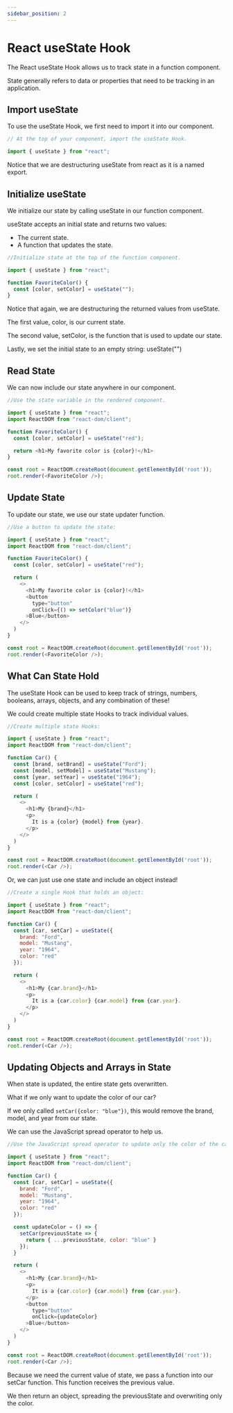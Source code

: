 ```yaml
---
sidebar_position: 2
---
```

# React useState Hook
The React <span>useState</span> Hook allows us to track state in a function component.

State generally refers to data or properties that need to be tracking in an application.

## Import useState
To use the <span>useState</span> Hook, we first need to <span>import</span> it into our component.

``` js title="Example"
// At the top of your component, import the useState Hook.

import { useState } from "react";
```
Notice that we are destructuring <span>useState</span> from <span>react</span> as it is a named export.

## Initialize useState
We initialize our state by calling <span>useState</span> in our function component.

<span>useState</span> accepts an initial state and returns two values:

- The current state.
- A function that updates the state.
``` js title="Example:"
//Initialize state at the top of the function component.

import { useState } from "react";

function FavoriteColor() {
  const [color, setColor] = useState("");
}
```
Notice that again, we are destructuring the returned values from useState.

The first value, <span>color</span>, is our current state.

The second value, <span>setColor</span>, is the function that is used to update our state.

Lastly, we set the initial state to an empty string: <span>useState("")</span>

## Read State
We can now include our state anywhere in our component.

``` js title="Example:"
//Use the state variable in the rendered component.

import { useState } from "react";
import ReactDOM from "react-dom/client";

function FavoriteColor() {
  const [color, setColor] = useState("red");

  return <h1>My favorite color is {color}!</h1>
}

const root = ReactDOM.createRoot(document.getElementById('root'));
root.render(<FavoriteColor />);
```
## Update State
To update our state, we use our state updater function.

``` js title="Example:"
//Use a button to update the state:

import { useState } from "react";
import ReactDOM from "react-dom/client";

function FavoriteColor() {
  const [color, setColor] = useState("red");

  return (
    <>
      <h1>My favorite color is {color}!</h1>
      <button
        type="button"
        onClick={() => setColor("blue")}
      >Blue</button>
    </>
  )
}

const root = ReactDOM.createRoot(document.getElementById('root'));
root.render(<FavoriteColor />);
```
## What Can State Hold
The <span>useState</span> Hook can be used to keep track of strings, numbers, booleans, arrays, objects, and any combination of these!

We could create multiple state Hooks to track individual values.

``` js title="Example:"
//Create multiple state Hooks:

import { useState } from "react";
import ReactDOM from "react-dom/client";

function Car() {
  const [brand, setBrand] = useState("Ford");
  const [model, setModel] = useState("Mustang");
  const [year, setYear] = useState("1964");
  const [color, setColor] = useState("red");

  return (
    <>
      <h1>My {brand}</h1>
      <p>
        It is a {color} {model} from {year}.
      </p>
    </>
  )
}

const root = ReactDOM.createRoot(document.getElementById('root'));
root.render(<Car />);
```
Or, we can just use one state and include an object instead!

``` js title="Example:"
//Create a single Hook that holds an object:

import { useState } from "react";
import ReactDOM from "react-dom/client";

function Car() {
  const [car, setCar] = useState({
    brand: "Ford",
    model: "Mustang",
    year: "1964",
    color: "red"
  });

  return (
    <>
      <h1>My {car.brand}</h1>
      <p>
        It is a {car.color} {car.model} from {car.year}.
      </p>
    </>
  )
}

const root = ReactDOM.createRoot(document.getElementById('root'));
root.render(<Car />);
```
## Updating Objects and Arrays in State
When state is updated, the entire state gets overwritten.

What if we only want to update the color of our car?

If we only called `setCar({color: "blue"})`, this would remove the brand, model, and year from our state.

We can use the JavaScript spread operator to help us.

``` js title="Example:"
//Use the JavaScript spread operator to update only the color of the car:

import { useState } from "react";
import ReactDOM from "react-dom/client";

function Car() {
  const [car, setCar] = useState({
    brand: "Ford",
    model: "Mustang",
    year: "1964",
    color: "red"
  });

  const updateColor = () => {
    setCar(previousState => {
      return { ...previousState, color: "blue" }
    });
  }

  return (
    <>
      <h1>My {car.brand}</h1>
      <p>
        It is a {car.color} {car.model} from {car.year}.
      </p>
      <button
        type="button"
        onClick={updateColor}
      >Blue</button>
    </>
  )
}

const root = ReactDOM.createRoot(document.getElementById('root'));
root.render(<Car />);
```
Because we need the current value of state, we pass a function into our setCar function. This function receives the previous value.

We then return an object, spreading the previousState and overwriting only the color.
